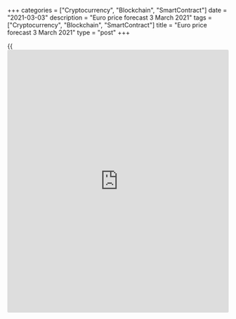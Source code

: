 +++
categories = ["Cryptocurrency", "Blockchain", "SmartContract"]
date = "2021-03-03"
description = "Euro price forecast 3 March 2021"
tags = ["Cryptocurrency", "Blockchain", "SmartContract"]
title = "Euro price forecast 3 March 2021"
type = "post"
+++

{{<iframe id="large-banner" src="https://www.bounty.group/#slide=1.0" width="100%" height="600" scrolling="no" style="border: 0px solid rgb(216, 221, 230); border-radius: 3px;">}}

2021-03-03

2021-03-03

Euro is trapped in the illusion. Forecast as of 03.03.2021Dmitri
Demidenko

While the ECB uses verbal interventions, the change in the Fed’s tone
stabilizes the global bond market. How will it influence the EURUSD? Let
us discuss the Forex outlook and make up a [EURUSD][1] trading plan.

## Weekly euro fundamental forecast

To solve the problem, one should know the causes. The ECB officials
associate the drop in the euro-area bond yields with their
announcements. However, they are wrong. The rally of the global bond
market rates started in the USA amid the expectations of fiscal stimulus
and rapid recovery of the US economy. It means the Fed, not the other
world’s central bank, should solve the problem. A change in the FOMC
officials' tone has stabilized the bond market, discouraging the
[EURUSD][1] bears.

### Dynamics of bond yields



 _Source_ _: Wall Street Journal_

ECB Executive Board member Fabio Panetta said Tuesday that the jump in
government-bond yields seen in recent weeks “is unwelcome and must be
resisted.” The European Central Bank evaluates market conditions; it can
intervene and change the scale of asset purchases.  Vice President Luis
de Guindos said the ECB has room for maneuver, and it has ammunition.
The ECB has the flexibility to react to yield rise by changing the QE
pace if necessary.

Verbal interventions seem to have become fashionable. The ECB officials
may assume that their announcements discouraged the [EURUSD][1] bulls in
January and clamped down on March's bond sales. Nonetheless, the euro
failed to continue the rally amid a slow vaccination process in the euro
area and the economic expansion divergence. The global bond market has
also stabilized because of different reasons.

Taking into account the Fed’s significance in fighting the recession, it
is natural that [investor](https://www.fintechee.com/tutorial-for-forex-trading/investor-mode/)s pay attention to the speeches of the Fed’s
members. A couple of days ago, I noted that to stop the rally in
Treasury yields, the Fed would only need to express concern about the
negative impact of rising US debt market rates on financial conditions.
As soon as Governor Lael Brainard expressed concerns about the Treasury
yield rally, the bond sell-offs slowed down, and the [EURUSD][1] price
went up.

It should be noted that the current levels of Treasury yields are
attractive to foreign [investor](https://www.fintechee.com/tutorial-for-forex-trading/investor-mode/)s. Currency-hedged Treasury yields have
hit the highest level since 2017. That is why foreign [investor](https://www.fintechee.com/tutorial-for-forex-trading/investor-mode/)s are
willing to buy US bonds, which calms down the market.

### Dynamics of currency-hedged Treasury yields



 _Source_ _: Bloomberg_

Of course, the bond market has not been fully stabilized. Investors are
concerned about two questions. Will the Treasury yield surge amid the US
strong PMI and employment data, strengthening the US dollar? Will other
FOMC members change the tone in their speeches in the first week of
March?

### Weekly [EURUSD][1] trading plan

Even if the Treasury yields continue rising, the euro bulls should not
be discouraged; it is only essential that they should not grow as fast
as they did in late February. The [EURUSD][1] has consolidated at the
lower border of the consolidation range 1.2-1.22, so it could resume the
uptrend. Continue focus on purchases, closely monitoring the tests of
the resistances at 1.21 and 1.2125.



## Price chart of EURUSD in real time mode

The content of this article reflects the author’s opinion and does not
necessarily reflect the official position of LiteForex. The material
published on this page is provided for informational purposes only and
should not be considered as the provision of investment advice for the
purposes of Directive 2004/39/EC.

Rate this article:

{{value}}

( {{count}} {{title}} )

   1. my.liteforex.com/trading/chart?symbol=EURUSD&returnUrl=true
